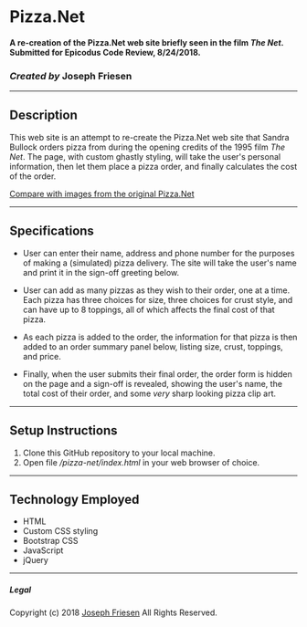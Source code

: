 # Pizza.Net

#### A re-creation of the Pizza.Net web site briefly seen in the film _The Net_. Submitted for Epicodus Code Review, 8/24/2018.

### _Created by_ **Joseph Friesen**

***

## Description

This web site is an attempt to re-create the Pizza.Net web site that Sandra Bullock orders pizza from during the opening credits of the 1995 film _The Net_. The page, with custom ghastly styling, will take the user's personal information, then let them place a pizza order, and finally calculates the cost of the order.

[Compare with images from the original Pizza.Net](https://gizmodo.com/every-webpage-from-the-1995-movie-the-net-1592821504)

***

## Specifications

* User can enter their name, address and phone number for the purposes of making a (simulated) pizza delivery. The site will take the user's name and print it in the sign-off greeting below.

* User can add as many pizzas as they wish to their order, one at a time. Each pizza has three choices for size, three choices for crust style, and can have up to 8 toppings, all of which affects the final cost of that pizza.

* As each pizza is added to the order, the information for that pizza is then added to an order summary panel below, listing size, crust, toppings, and price.

* Finally, when the user submits their final order, the order form is hidden on the page and a sign-off is revealed, showing the user's name, the total cost of their order, and some _very_ sharp looking pizza clip art.


***

## Setup Instructions

1. Clone this GitHub repository to your local machine.
2. Open file _/pizza-net/index.html_ in your web browser of choice.

***

## Technology Employed

* HTML
* Custom CSS styling
* Bootstrap CSS
* JavaScript
* jQuery

***

##### Legal


Copyright (c) 2018 [Joseph Friesen](mailto:friesen.josephc@gmail.com) All Rights Reserved.

